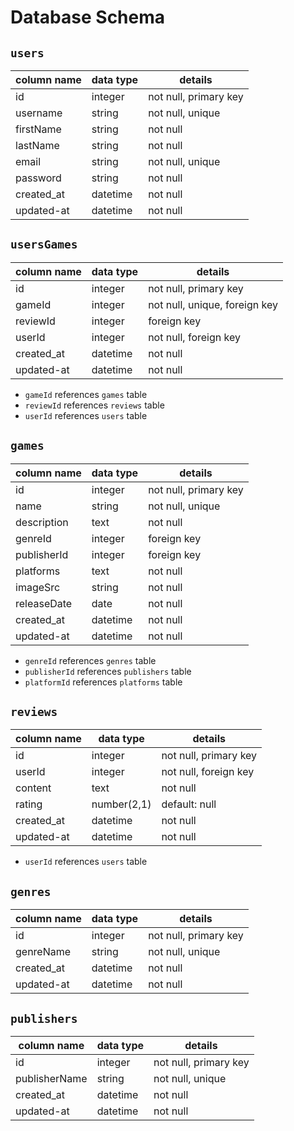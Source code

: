 # **Database Schema**

## `users`

| column name | data type | details                   |
|-------------|-----------|---------------------------|
| id          | integer   | not null, primary key     |
| username    | string    | not null, unique          |
| firstName   | string    | not null                  |
| lastName    | string    | not null                  |
| email       | string    | not null, unique          |
| password    | string    | not null                  |
| created_at  | datetime  | not null                  |
| updated-at  | datetime  | not null                  |

## `usersGames`

| column name | data type | details                       |
|-------------|-----------|-------------------------------|
| id          | integer   | not null, primary key         |
| gameId      | integer   | not null, unique, foreign key |
| reviewId    | integer   | foreign key                   |
| userId      | integer   | not null, foreign key         |
| created_at  | datetime  | not null                      |
| updated-at  | datetime  | not null                      |

* `gameId` references `games` table
* `reviewId` references `reviews` table
* `userId` references `users` table

## `games`

| column name   | data type | details               |
|---------------|-----------|-----------------------|
| id            | integer   | not null, primary key |
| name          | string    | not null, unique      |
| description   | text      | not null              |
| genreId       | integer   | foreign key           |
| publisherId   | integer   | foreign key           |
| platforms     | text      | not null              |
| imageSrc      | string    | not null              |
| releaseDate   | date      | not null              |
| created_at    | datetime  | not null              |
| updated-at    | datetime  | not null              |

* `genreId` references `genres` table
* `publisherId` references `publishers` table
* `platformId` references `platforms` table

## `reviews`

| column name   | data type   | details               |
|---------------|-------------|-----------------------|
| id            | integer     | not null, primary key |
| userId        | integer     | not null, foreign key |
| content       | text        | not null              |
| rating        | number(2,1) | default: null         |
| created_at    | datetime    | not null              |
| updated-at    | datetime    | not null              |

* `userId` references `users` table

## `genres`

| column name   | data type   | details               |
|---------------|-------------|-----------------------|
| id            | integer     | not null, primary key |
| genreName     | string      | not null, unique      |
| created_at    | datetime    | not null              |
| updated-at    | datetime    | not null              |

## `publishers`

| column name   | data type   | details               |
|---------------|-------------|-----------------------|
| id            | integer     | not null, primary key |
| publisherName | string      | not null, unique      |
| created_at    | datetime    | not null              |
| updated-at    | datetime    | not null              |
